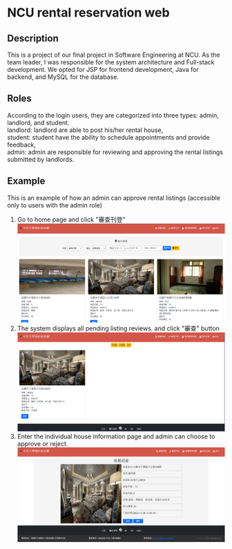 # NCU rental reservation web

## Description

This is a project of our final project in Software Engineering at NCU. As the team leader, I was responsible for the system architecture and Full-stack development. We opted for JSP for frontend development, Java for backend, and MySQL for the database.

## Roles

According to the login users, they are categorized into three types: admin, landlord, and student. <br />
landlord: landlord are able to post his/her rental house, <br />
student: student have the ability to schedule appointments and provide feedback, <br />
admin: admin are responsible for reviewing and approving the rental listings submitted by landlords. <br />

## Example

This is an example of how an admin can approve rental listings (accessible only to users with the admin role) <br />

1. Go to home page and click "審查刊登"
![picture](https://github.com/dylan19980201/NCU_Rent/blob/main/picture/1.png)
2. The system displays all pending listing reviews. and click "審查" button
![picture](https://github.com/dylan19980201/NCU_Rent/blob/main/picture/2.png)
3. Enter the individual house information page and admin can choose to approve or reject.
![picture](https://github.com/dylan19980201/NCU_Rent/blob/main/picture/3.png)
